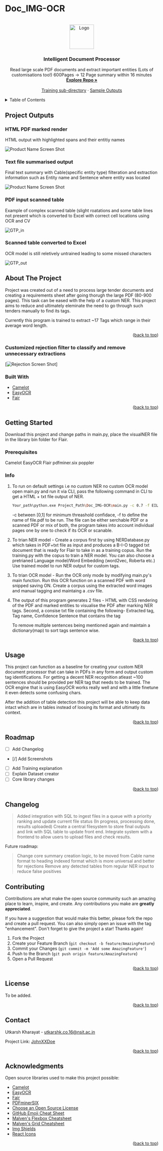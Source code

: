 # Doc_IMG-OCR
<div id="top"></div>
<!--
*** Thanks for checking out the Best-README-Template. If you have a suggestion
*** that would make this better, please fork the repo and create a pull request
*** or simply open an issue with the tag "enhancement".
*** Don't forget to give the project a star!
*** Thanks again! Now go create something AMAZING! :D
-->



<!-- PROJECT SHIELDS (RE ADD AFTER GOING PUBLIC)-->
<!--
*** I'm using markdown "reference style" links for readability.
*** Reference links are enclosed in brackets [ ] instead of parentheses ( ).
*** See the bottom of this document for the declaration of the reference variables
*** for contributors-url, forks-url, etc. This is an optional, concise syntax you may use.
*** https://www.markdownguide.org/basic-syntax/#reference-style-links

[![Contributors][contributors-shield]][contributors-url]
[![Forks][forks-shield]][forks-url]
[![Stargazers][stars-shield]][stars-url]
[![Issues][issues-shield]][issues-url]
[![MIT License][license-shield]][license-url]
[![LinkedIn][linkedin-shield]][linkedin-url]

-->

<!-- PROJECT LOGO -->
<br />
<div align="center">
  <a href="https://github.com/JohnXXDoe/Intelligent_Doc_Processor">
    <img src="images/5860.jpg" alt="Logo" width="80" height="80">
  </a>

  <h3 align="center">Intelligent Document Processor</h3>

  <p align="center">
    Read large scale PDF documents and extract important entities (Lots of customisations too!) 600Pages -> 12 Page summary within 16 minutes
    <br />
    <a href="https://github.com/JohnXXDoe/Intelligent_Doc_Processor"><strong>Explore Repo »</strong></a>
    <br />
    <br />
    <a href="https://github.com/JohnXXDoe/Intelligent_Doc_Processor/tree/master/trainer">Training sub-directory</a>
    ·
    <a href="https://github.com/JohnXXDoe/Intelligent_Doc_Processor/tree/master/Outputs">Sample Outputs</a>
  </p>
</div>



<!-- TABLE OF CONTENTS -->
<details>
  <summary>Table of Contents</summary>
  <ol>
    <li>
      <a href="#about-the-project">About The Project</a>
      <ul>
        <li><a href="#built-with">Built With</a></li>
      </ul>
    </li>
    <li>
      <a href="#getting-started">Getting Started</a>
      <ul>
        <li><a href="#info">Information</a></li>
        <li><a href="#usage">Usage</a></li>
      </ul>
    </li>
    <li><a href="#license">License</a></li>
    <li><a href="#contact">Contact</a></li>
    <li><a href="#roadmap">Road Map</a></li>
  </ol>
</details>


## Project Outputs
### HTML PDF marked render
HTML output with highlighted spans and their entitiy names

![Product Name Screen Shot][product-screenshot]
### Text file summarised output
Final text summary with Cable(specific entity type) filteration and extraction information such as Entity name and Sentence where entity was located

![Product Name Screen Shot][summary-output]
### PDF input scanned table
Example of complex scanned table (slight roatations and some table lines not present which is converted to Excel with correct cell locations using OCR and CV

![GTP_in]
### Scanned table converted to Excel
OCR model is still reletively untrained leading to some missed characters

![GTP_out]

<!-- ABOUT THE PROJECT -->

## About The Project

Project was created out of a need to process large tender documents and creating a requirements sheet after going thorugh the large PDF (80-900 pages). This task can be eased with the help of a custom NER.
This project aims to reduce and ultimately eleminate the need to go through such tenders manually to find its tags.

Currently this program is trained to extract ~17 Tags which range in their average word length.

<p align="right">(<a href="#top">back to top</a>)</p>


### Customized rejection filter to classify and remove unnecessary extractions
[![Rejection Screen Shot][rejection]]
### Built With

* [Camelot](https://github.com/camelot-dev)
* [EasyOCR](https://github.com/JaidedAI/EasyOCR)
* [Fair](https://github.com/flairNLP/flair)

<p align="right">(<a href="#top">back to top</a>)</p>



<!-- GETTING STARTED -->
## Getting Started

Download this project and change paths in main.py, place the visualNER file in the library bin folder for Flair.

### Prerequisites

Camelot
EasyOCR
Flair
pdfminer.six
poppler

### Info

1. To run on default settings i.e no custom NER no custom OCR model open main.py and run it via CLI, pass the following command in CLI to get a HTML + txt file output of NER.
   ```sh
   Your_path\python.exe Project_Path\Doc_IMG-OCR\main.py -c 0.7 -f EIL
   ```
   -c between [0,1] for minimum threashold confidace, -f to define the name of file.pdf to be run.
   The file can be either serchable PDF or a scanned PDF or mix of both, the program takes into account individual pages one by one to check if its OCR or scanable.

2. To trian NER model - Create a corpus first by using NERDatabase.py which takes in PDF+txt file as input and produces a B-I-O tagged txt document that is ready for Flair to take in as a training copus.
    Run the training.py with the copus to train a NER model. You can also choose a pretrianed Language model/Word Embedding (word2vec, Roberta etc.)
    Use trained model to run NER output for custom tags.

3. To trian OCR model - Run the OCR only mode by modifying main.py's main function.
    Run this OCR function on a scanned PDF with word snipped saving ON.
    Create a corpus using the extracted word images and manual tagging and maintaing a .csv file.
    
4. The output of this program generates 2 files - HTML with CSS rendering of the PDF and marked entities to visualise the PDF after marking NER tags. Second, a consise txt file containing the following-
    Extracted tag, Tag name, Confidence
    Sentence that contains the tag
    
    To remove multiple sentences being mentioned again and maintain a dictionary(map) to sort tags sentence wise.
<p align="right">(<a href="#top">back to top</a>)</p>



<!-- USAGE EXAMPLES -->
## Usage

This project can function as a baseline for creating your custom NER document processor that can take in PDFs in any form and output custom tag identifications.
For getting a decent NER recognition atleast ~100 sentences should be provided per NER tag that needs to be trained.
The OCR engine that is using EasyOCR works really well and with a little finetune it even detects some confusing chars.

After the addition of table detection this project will be able to keep data intact which are in tables instead of loosing its format and ultimatly its context.

<p align="right">(<a href="#top">back to top</a>)</p>



<!-- ROADMAP -->
## Roadmap

- [ ] Add Changelog
- [/] Add Screenshots
- [ ] Add Training explanation
- [ ] Explain Dataset creator
- [ ] Core library changes

<p align="right">(<a href="#top">back to top</a>)</p>


<!-- CHANGELOG -->
## Changelog
> Added integration with SQL to ingest files in a queue with a priority ranking and update current file status (In progress, processing done, results uploaded)
> Create a central filesystem to store final outputs and link with SQL table to update front end.
> Integrate system with a frontend to allow users to upload files and check results.

Future roadmap:
> Change core summary creation logic, to be moved from Cable name format to heading indexed format which is more universal and better for rejections
> Remove any detected tables from regular NER input to reduce false positives

<!-- CONTRIBUTING -->
## Contributing

Contributions are what make the open source community such an amazing place to learn, inspire, and create. Any contributions you make are **greatly appreciated**.

If you have a suggestion that would make this better, please fork the repo and create a pull request. You can also simply open an issue with the tag "enhancement".
Don't forget to give the project a star! Thanks again!

1. Fork the Project
2. Create your Feature Branch (`git checkout -b feature/AmazingFeature`)
3. Commit your Changes (`git commit -m 'Add some AmazingFeature'`)
4. Push to the Branch (`git push origin feature/AmazingFeature`)
5. Open a Pull Request

<p align="right">(<a href="#top">back to top</a>)</p>



<!-- LICENSE -->
## License

To be added.

<p align="right">(<a href="#top">back to top</a>)</p>



<!-- CONTACT -->
## Contact

Utkarsh Kharayat - utkarshk.co.16@nsit.ac.in

Project Link: [JohnXXDoe](https://github.com/JohnXXDoe/Doc_IMG-OCR/)

<p align="right">(<a href="#top">back to top</a>)</p>



<!-- ACKNOWLEDGMENTS -->
## Acknowledgments

Open source libraries used to make this project possible:

* [Camelot](https://github.com/camelot-dev)
* [EasyOCR](https://github.com/JaidedAI/EasyOCR)
* [Fair](https://github.com/flairNLP/flair)
* [PDFminerSIX](https://github.com/pdfminer/pdfminer.six)
* [Choose an Open Source License](https://choosealicense.com)
* [GitHub Emoji Cheat Sheet](https://www.webpagefx.com/tools/emoji-cheat-sheet)
* [Malven's Flexbox Cheatsheet](https://flexbox.malven.co/)
* [Malven's Grid Cheatsheet](https://grid.malven.co/)
* [Img Shields](https://shields.io)
* [React Icons](https://react-icons.github.io/react-icons/search)

<p align="right">(<a href="#top">back to top</a>)</p>



<!-- MARKDOWN LINKS & IMAGES -->
<!-- https://www.markdownguide.org/basic-syntax/#reference-style-links -->
[contributors-shield]: https://img.shields.io/github/contributors/othneildrew/Best-README-Template.svg?style=for-the-badge
[contributors-url]: https://github.com/JohnXXDoe/Doc_IMG-OCR/graphs/contributors
[forks-shield]: https://img.shields.io/github/forks/othneildrew/Best-README-Template.svg?style=for-the-badge
[forks-url]: https://github.com/JohnXXDoe/Doc_IMG-OCR/network/members
[stars-shield]: https://img.shields.io/github/stars/othneildrew/Best-README-Template.svg?style=for-the-badge
[stars-url]: https://github.com/JohnXXDoe/Doc_IMG-OCR/stargazers
[issues-shield]: https://img.shields.io/github/issues/othneildrew/Best-README-Template.svg?style=for-the-badge
[issues-url]: https://github.com/JohnXXDoe/Doc_IMG-OCR/issues
[license-shield]: https://img.shields.io/github/license/othneildrew/Best-README-Template.svg?style=for-the-badge
[license-url]: https://github.com/JohnXXDoe/Doc_IMG-OCR/LICENSE.txt
[linkedin-shield]: https://img.shields.io/badge/-LinkedIn-black.svg?style=for-the-badge&logo=linkedin&colorB=555
[linkedin-url]: https://linkedin.com/in/utkarsh-kharayat-23068b179
[product-screenshot]: images/IDP.PNG
[rejection]: images/Rejection.PNG
[summary-output]: images/NER_output_2022.PNG
[GTP_in]: images/GTP_PDF.PNG
[GTP_out]: images/GTP_OCR_convert.PNG

